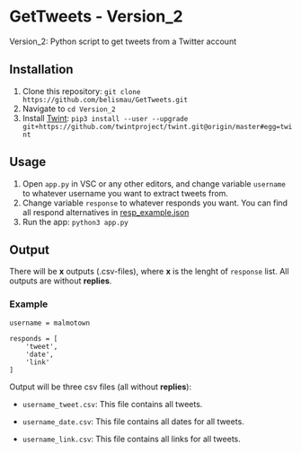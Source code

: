 # GetTweets - Version_2
Version_2: Python script to get tweets from a Twitter account

## Installation
1. Clone this repository: ```git clone https://github.com/belismau/GetTweets.git```
2. Navigate to ```cd Version_2```
3. Install [Twint](https://github.com/twintproject/twint): ```pip3 install --user --upgrade git+https://github.com/twintproject/twint.git@origin/master#egg=twint```

## Usage
1. Open ```app.py``` in VSC or any other editors, and change variable ```username``` to whatever username you want to extract tweets from.
2. Change variable ```response``` to whatever responds you want. You can find all respond alternatives in [resp_example.json](https://github.com/belismau/GetTweets/blob/main/Version_2/resp_example.json)
3. Run the app: ```python3 app.py```

## Output
There will be **x** outputs (.csv-files), where **x** is the lenght of ```response``` list.
All outputs are without **replies**.

### Example

```username = malmotown```
```
responds = [
    'tweet',
    'date',
    'link'
]
```

Output will be three csv files (all without **replies**):

- ```username_tweet.csv```: This file contains all tweets.

- ```username_date.csv```: This file contains all dates for all tweets.

- ```username_link.csv```: This file contains all links for all tweets.